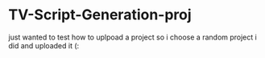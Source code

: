 # TV-Script-Generation-proj
just wanted to test how to uplpoad a project so i choose a random project i did and uploaded it (: 
